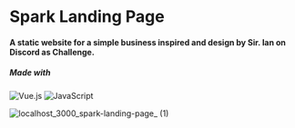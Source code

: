 # Spark Landing Page
#### A static website for a simple business inspired and design by Sir. Ian on Discord as Challenge.
##### Made with 
![Vue.js](https://img.shields.io/badge/vuejs-%2335495e.svg?style=for-the-badge&logo=vuedotjs&logoColor=%234FC08D) ![JavaScript](https://img.shields.io/badge/javascript-%23323330.svg?style=for-the-badge&logo=javascript&logoColor=%23F7DF1E)

![localhost_3000_spark-landing-page_ (1)](https://user-images.githubusercontent.com/105137625/195034944-6cc041ac-7c23-4fb5-9579-47a65a58d263.png)
